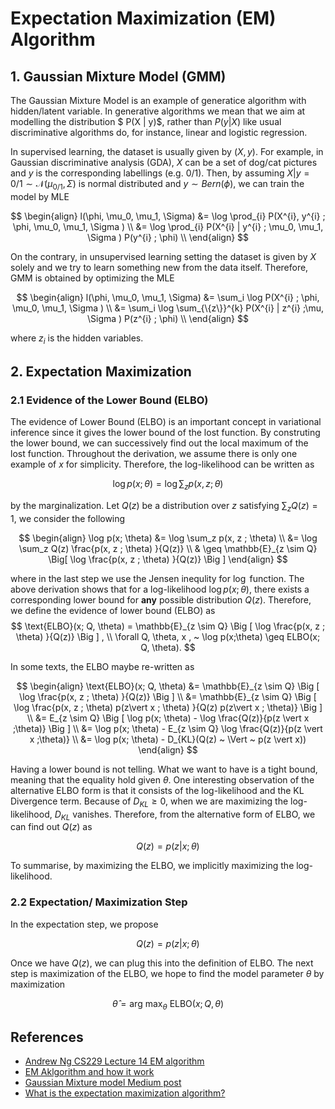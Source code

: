 # Expectation Maximization (EM) Algorithm 


## 1. Gaussian Mixture Model (GMM)
The Gaussian Mixture Model is an example of generatice algorithm with hidden/latent variable. In generative algorithms we mean that we aim at modelling the distribution $
P(X | y)$, rather than $P(y | X)$ like usual discriminative algorithms do, for instance, linear and logistic regression. 

In supervised learning, the dataset is usually given by $(X,y)$. For example, in Gaussian discriminative analysis (GDA), $X$
can be a set of dog/cat pictures and $y$ is the corresponding labellings (e.g. 0/1). Then, by assuming $X| y={0/1} \sim \mathcal{N}(\mu_{0/1}, \Sigma)$ is normal distributed and $y \sim Bern(\phi)$, we can train the model by MLE  

$$
\begin{align}
l(\phi, \mu_0, \mu_1, \Sigma) &= \log \prod_{i} P(X^{i}, y^{i} ; \phi, \mu_0, \mu_1, \Sigma ) \\ 
&= \log \prod_{i} P(X^{i} | y^{i} ; \mu_0, \mu_1, \Sigma ) P(y^{i} ; \phi) \\ 
\end{align}
$$

On the contrary, in unsupervised learning setting the dataset is given by $X$ solely and we try to learn something new from the data itself. Therefore, GMM is obtained by optimizing the MLE

$$
\begin{align}
l(\phi, \mu_0, \mu_1, \Sigma) &= \sum_i \log  P(X^{i} ; \phi, \mu_0, \mu_1, \Sigma ) \\ 
&= \sum_i  \log \sum_{\{z\}}^{k} P(X^{i} | z^{i} ;\mu, \Sigma ) P(z^{i} ; \phi) \\ 
\end{align}
$$

where $z_i$ is the hidden variables. 



## 2. Expectation Maximization 

### 2.1 Evidence of the Lower Bound (ELBO)
The evidence of Lower Bound (ELBO) is an important concept in variational inference since it gives the lower bound of the lost function. By construting the lower bound, we can successively find out the local maximum of the lost function. Throughout the derivation, we assume there is only one example of $x$ for simplicity. Therefore, the log-likelihood can be written as 

$$
\log p(x ; \theta) = \log \sum_z p(x, z ; \theta)
$$

by the marginalization. Let $Q(z)$ be a distribution over $z$ satisfying $\sum_z Q(z)  = 1$, we consider the following 

$$
\begin{align}
\log p(x; \theta) &= \log \sum_z p(x, z ; \theta) \\ 
&= \log \sum_z  Q(z)  \frac{p(x, z ; \theta) }{Q(z)} \\ 
& \geq  \mathbb{E}_{z \sim Q} \Big[ \log \frac{p(x, z ; \theta) }{Q(z)} \Big ]
\end{align} 
$$



where in the last step we use the Jensen inequlity for $\log$ function. The above derivation shows that for a log-likelihood $\log p(x ; \theta)$, there exists a corresponding lower bound for **any** possible distribution $Q(z)$. Therefore, we define the evidence of lower bound (ELBO) as 
$$
\text{ELBO}(x; Q, \theta) = \mathbb{E}_{z \sim Q} \Big [ \log \frac{p(x, z ; \theta) }{Q(z)} \Big ] , \\ 
\forall Q, \theta, x , ~ \log p(x;\theta) \geq ELBO(x; Q, \theta).
$$

In some texts, the ELBO maybe re-written as 

$$
\begin{align}
\text{ELBO}(x; Q, \theta) &= \mathbb{E}_{z \sim Q} \Big [ \log \frac{p(x, z ; \theta) }{Q(z)} \Big ] \\ 
 &= \mathbb{E}_{z \sim Q} \Big [ \log \frac{p(x, z ; \theta) p(z\vert x ; \theta) }{Q(z) p(z\vert x ; \theta)} \Big ] \\ 
&= E_{z \sim Q} \Big [ \log p(x; \theta) - \log \frac{Q(z)}{p(z \vert x ;\theta)} \Big ]  \\ 
&= \log p(x; \theta) - E_{z \sim Q} \log \frac{Q(z)}{p(z \vert x ;\theta)}   \\ 
&= \log p(x; \theta) - D_{KL}(Q(z) ~  \Vert ~ p(z \vert x))
\end{align}
$$

Having a lower bound is not telling. What we want to have is a tight bound, meaning that the equality hold given $\theta$. One interesting observation of the alternative ELBO form is that it consists of the log-likelihood and the KL Divergence term. Because of $D_{KL} \geq 0$, when we are maximizing the log-likelihood, $D_{KL}$ vanishes. Therefore, from the alternative form of ELBO, we can find out $Q(z)$ as 

$$
Q(z) = p(z \vert x ; \theta )
$$

To summarise, by maximizing the ELBO, we implicitly maximizing the log-likelihood. 
### 2.2 Expectation/ Maximization Step

In the expectation step, we propose 

$$
Q(z) =  p(z \vert x ; \theta )
$$

Once we have $Q(z)$, we can plug this into the definition of ELBO. The next step is maximization of the ELBO, we hope to find the model parameter $\theta$ by maximization 

$$
\hat \theta = \text{arg max}_{\theta} ~ \text{ELBO}(x;  Q,\theta)
$$





##  References
- [Andrew Ng CS229 Lecture 14 EM algorithm](https://www.youtube.com/watch?v=rVfZHWTwXSA&list=PLoROMvodv4rMiGQp3WXShtMGgzqpfVfbU&index=14)
- [EM Aklgorithm and how it work](https://www.youtube.com/watch?v=REypj2sy_5U&t=1s)
- [Gaussian Mixture model Medium post](https://medium.com/swlh/gaussian-mixture-models-gmm-1327a2a62a)
- [What is the expectation maximization algorithm?](http://ai.stanford.edu/~chuongdo/papers/em_tutorial.pdf)
